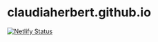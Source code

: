 # claudiaherbert.github.io

[![Netlify Status](https://api.netlify.com/api/v1/badges/fd2f44ef-634f-4ecf-8a00-9e6f3cf8d3ac/deploy-status)](https://app.netlify.com/sites/trusting-montalcini-69d824/deploys)
